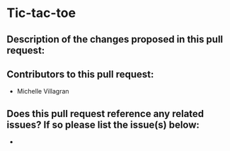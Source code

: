 # Tic-tac-toe
## Description of the changes proposed in this pull request:

## Contributors to this pull request:
 - Michelle Villagran
## Does this pull request reference any related issues? If so please list the issue(s) below:
 -
